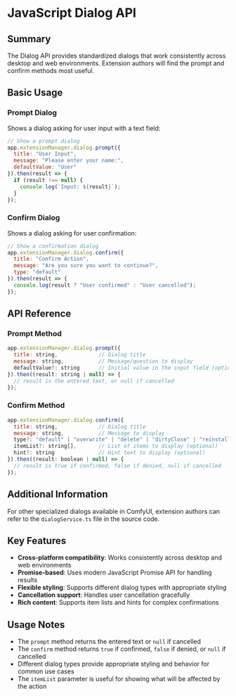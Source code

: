 # JavaScript Dialog API

## Summary

The Dialog API provides standardized dialogs that work consistently across desktop and web environments. Extension authors will find the prompt and confirm methods most useful.

## Basic Usage

### Prompt Dialog

Shows a dialog asking for user input with a text field:

```javascript
// Show a prompt dialog
app.extensionManager.dialog.prompt({
  title: "User Input",
  message: "Please enter your name:",
  defaultValue: "User"
}).then(result => {
  if (result !== null) {
    console.log(`Input: ${result}`);
  }
});
```

### Confirm Dialog

Shows a dialog asking for user confirmation:

```javascript
// Show a confirmation dialog
app.extensionManager.dialog.confirm({
  title: "Confirm Action",
  message: "Are you sure you want to continue?",
  type: "default"
}).then(result => {
  console.log(result ? "User confirmed" : "User cancelled");
});
```

## API Reference

### Prompt Method

```javascript
app.extensionManager.dialog.prompt({
  title: string,             // Dialog title
  message: string,           // Message/question to display
  defaultValue?: string      // Initial value in the input field (optional)
}).then((result: string | null) => {
  // result is the entered text, or null if cancelled
});
```

### Confirm Method

```javascript
app.extensionManager.dialog.confirm({
  title: string,             // Dialog title
  message: string,           // Message to display
  type?: "default" | "overwrite" | "delete" | "dirtyClose" | "reinstall", // Dialog type (optional)
  itemList?: string[],       // List of items to display (optional)
  hint?: string              // Hint text to display (optional)
}).then((result: boolean | null) => {
  // result is true if confirmed, false if denied, null if cancelled
});
```

## Additional Information

For other specialized dialogs available in ComfyUI, extension authors can refer to the `dialogService.ts` file in the source code.

## Key Features

- **Cross-platform compatibility**: Works consistently across desktop and web environments
- **Promise-based**: Uses modern JavaScript Promise API for handling results
- **Flexible styling**: Supports different dialog types with appropriate styling
- **Cancellation support**: Handles user cancellation gracefully
- **Rich content**: Supports item lists and hints for complex confirmations

## Usage Notes

- The `prompt` method returns the entered text or `null` if cancelled
- The `confirm` method returns `true` if confirmed, `false` if denied, or `null` if cancelled
- Different dialog types provide appropriate styling and behavior for common use cases
- The `itemList` parameter is useful for showing what will be affected by the action
